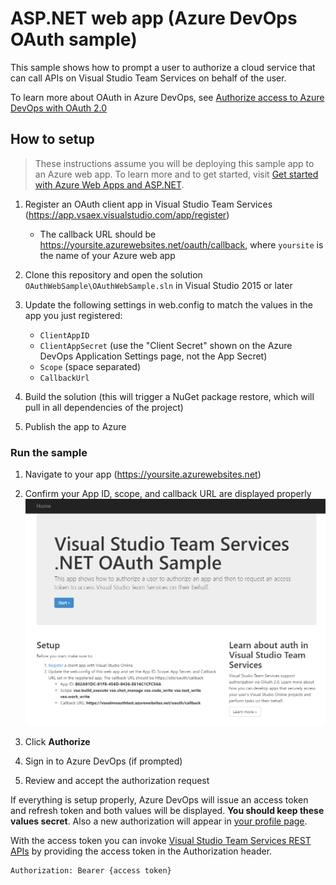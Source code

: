 # ASP.NET web app (Azure DevOps OAuth sample)

This sample shows how to prompt a user to authorize a cloud service that can call APIs on Visual Studio Team Services on behalf of the user.

To learn more about OAuth in Azure DevOps, see [Authorize access to Azure DevOps with OAuth 2.0](https://docs.microsoft.com/en-us/azure/devops/integrate/get-started/authentication/oauth?view=vsts)

## How to setup

> These instructions assume you will be deploying this sample app to an Azure web app. To learn more and to get started, visit [Get started with Azure Web Apps and ASP.NET](https://docs.microsoft.com/azure/app-service/app-service-web-get-started-dotnet-framework).

1. Register an OAuth client app in Visual Studio Team Services (https://app.vsaex.visualstudio.com/app/register) 
   * The callback URL should be https://yoursite.azurewebsites.net/oauth/callback, where `yoursite` is the name of your Azure web app

2. Clone this repository and open the solution `OAuthWebSample\OAuthWebSample.sln` in Visual Studio 2015 or later

3. Update the following settings in web.config to match the values in the app you just registered:
   *  `ClientAppID`
   *  `ClientAppSecret` (use the "Client Secret" shown on the Azure DevOps Application Settings page, not the App Secret)
   *  `Scope` (space separated)
   *  `CallbackUrl`

4. Build the solution (this will trigger a NuGet package restore, which will pull in all dependencies of the project)

5. Publish the app to Azure

### Run the sample

1. Navigate to your app (https://yoursite.azurewebsites.net)

2. Confirm your App ID, scope, and callback URL are displayed properly
    ![app](appstart.png)

3. Click **Authorize**

4. Sign in to Azure DevOps (if prompted)

5. Review and accept the authorization request

If everything is setup properly, Azure DevOps will issue an access token and refresh token and both values will be displayed. **You should keep these values secret**. Also a new authorization will appear in [your profile page](https://app.vssps.visualstudio.com/Profile/View).

With the access token you can invoke [Visual Studio Team Services REST APIs](https://www.visualstudio.com/docs/integrate/api/overview) by providing the access token in the Authorization header.

```
Authorization: Bearer {access token}
```
